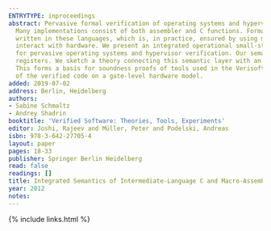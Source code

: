```yaml
---
ENTRYTYPE: inproceedings
abstract: Pervasive formal verification of operating systems and hypervisors is, due to their safety-critical aspects, a highly relevant area of research.
  Many implementations consist of both assembler and C functions. Formal verification of their correctness must consider the correct interaction of code
  written in these languages, which is, in practice, ensured by using matching application binary interfaces (ABIs). Also, these programs must be able to
  interact with hardware. We present an integrated operational small-step semantics model of intermediate-language C and Macro-Assembler code execution
  for pervasive operating systems and hypervisor verification. Our semantics is based on a compiler calling convention that defines callee- and caller-save
  registers. We sketch a theory connecting this semantic layer with an ISA-model executing the compiled code for use in a pervasive verification context.
  This forms a basis for soundness proofs of tools used in the VerisoftXT project and is a crucial step towards arguing formal correctness of execution
  of the verified code on a gate-level hardware model.
added: 2019-07-02
address: Berlin, Heidelberg
authors:
- Sabine Schmaltz
- Andrey Shadrin
booktitle: 'Verified Software: Theories, Tools, Experiments'
editor: Joshi, Rajeev and Müller, Peter and Podelski, Andreas
isbn: 978-3-642-27705-4
layout: paper
pages: 18-33
publisher: Springer Berlin Heidelberg
read: false
readings: []
title: Integrated Semantics of Intermediate-Language C and Macro-Assembler for Pervasive Formal Verification of Operating Systems and Hypervisors from VerisoftXT
year: 2012
notes:
---
```

{% include links.html %}
